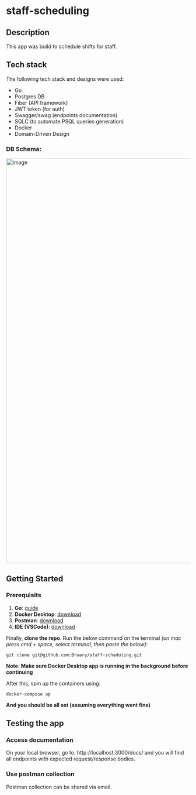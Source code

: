 # staff-scheduling

## Description
This app was build to schedule shifts for staff. 

## Tech stack
The following tech stack and designs were used:
- Go
- Postgres DB
- Fiber (API framework)
- JWT token (for auth)
- Swagger/swag (endpoints documentation)
- SQLC (to automate PSQL queries generation)
- Docker
- Domain-Driven Design

### DB Schema:
<img width="1106" alt="image" src="https://github.com/Bruary/staff-scheduling/assets/38393880/d0d60be6-35ef-4ca1-b914-4a0f896f78aa">



## Getting Started

### Prerequisits
1) **Go**: [guide](https://www.geeksforgeeks.org/how-to-install-golang-on-macos/)
2) **Docker Desktop**: [download](https://www.docker.com/products/docker-desktop/)
3) **Postman**: [download](https://www.postman.com/downloads/)
4) **IDE (VSCode)**: [download](https://code.visualstudio.com/download)


Finally, **clone the repo**. Run the below command on the terminal _(on mac press cmd + space, select terminal, then paste the below)_:
```
git clone git@github.com:Bruary/staff-scheduling.git
```

**Note: Make sure Docker Desktop app is running in the background before continuing**


After this, spin up the containers using:
```
docker-compose up
```

**And you should be all set (assuming everything went fine)**

## Testing the app

### Access documentation
On your local browser, go to: http://localhost:3000/docs/ and you will find all endpoints with expected request/response bodies.

### Use postman collection
Postman collection can be shared via email.
